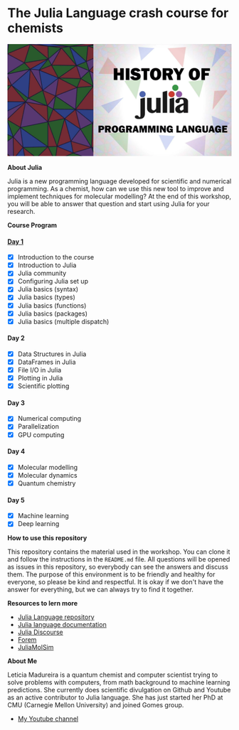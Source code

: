 # The Julia Language crash course for chemists

![](JuliaHistory.png)

**About Julia**

Julia is a new programming language developed for scientific and numerical programming. As a chemist, how can we use this new tool to improve and implement techniques for molecular modelling? At the end of this workshop, you will be able to answer that question and start using Julia for your research.

**Course Program**

#### [Day 1](Classes/dayone.ipynb)

- [x] Introduction to the course
- [x] Introduction to Julia
- [x] Julia community
- [x] Configuring Julia set up
- [x] Julia basics (syntax)
- [x] Julia basics (types)
- [x] Julia basics (functions)
- [x] Julia basics (packages)
- [x] Julia basics (multiple dispatch)

#### Day 2

- [x] Data Structures in Julia
- [x] DataFrames in Julia
- [x] File I/O in Julia
- [x] Plotting in Julia
- [x] Scientific plotting

#### Day 3

- [x] Numerical computing
- [x] Parallelization
- [x] GPU computing

#### Day 4

- [x] Molecular modelling
- [x] Molecular dynamics
- [x] Quantum chemistry

#### Day 5

- [x] Machine learning
- [x] Deep learning

**How to use this repository**

This repository contains the material used in the workshop. You can clone it and follow the instructions in the `README.md` file. All questions will be opened as issues in this repository, so everybody can see the answers and discuss them. The purpose of this environment is to be friendly and healthy for everyone, so please be kind and respectful. It is okay if we don't have the answer for everything, but we can always try to find it together.

**Resources to lern more**

- [Julia Language repository](https://github.com/JuliaLang/julia)
- [Julia language documentation](https://julialang.org)
- [Julia Discourse](https://discourse.julialang.org)
- [Forem](https://forem.julialang.org)
- [JuliaMolSim](https://github.com/JuliaMolSim)

**About Me**

Leticia Madureira is a quantum chemist and computer scientist trying to solve problems with computers, from math background to machine learning predictions. She currently does scientific divulgation on Github and Youtube as an active contributor to Julia language. She has just started her PhD at CMU (Carnegie Mellon University) and joined Gomes group.  

- [My Youtube channel](https://www.youtube.com/channel/UCjGH-n0jtFDtaWAfC0LEE6w)
